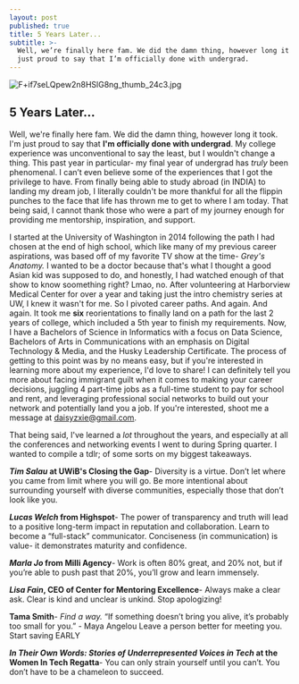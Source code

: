 ```yaml
---
layout: post
published: true
title: 5 Years Later...
subtitle: >-
  Well, we’re finally here fam. We did the damn thing, however long it took. I’m
  just proud to say that I’m officially done with undergrad.
---
```

![F+if7seLQpew2n8HSlG8ng_thumb_24c3.jpg]({{site.baseurl}}/img/F+if7seLQpew2n8HSlG8ng_thumb_24c3.jpg)

## 5 Years Later...

Well, we're finally here fam. We did the damn thing, however long it took. I'm just proud to say that **I'm officially done with undergrad**. My college experience was unconventional to say the least, but I wouldn't change a thing. This past year in particular- my final year of undergrad has _truly_ been phenomenal. I can’t even believe some of the experiences that I got the privilege to have. From finally being able to study abroad (in INDIA) to landing my dream job, I literally couldn't be more thankful for all the flippin punches to the face that life has thrown me to get to where I am today. That being said, I cannot thank those who were a part of my journey enough for providing me mentorship, inspiration, and support. 


I started at the University of Washington in 2014 following the path I had chosen at the end of high school, which like many of my previous career aspirations, was based off of my favorite TV show at the time- _Grey's Anatomy._ I wanted to be a doctor because that's what I thought a good Asian kid was supposed to do, and honestly, I had watched enough of that show to know soomething right? Lmao, no. After volunteering at Harborview Medical Center for over a year and taking just the intro chemistry series at UW, I knew it wasn't for me. So I pivoted career paths. And again. And again. It took me **six** reorientations to finally land on a path for the last 2 years of college, which included a 5th year to finish my requirements. Now, I have a Bachelors of Science in Informatics with a focus on Data Science, Bachelors of Arts in Communications with an emphasis on Digital Technology & Media, and the Husky Leadership Certificate. The process of getting to this point was by no means easy, but if you're interested in learning more about my experience, I'd love to share! I can definitely tell you more about facing immigrant guilt when it comes to making your career decisions, juggling 4 part-time jobs as a full-time student to pay for school and rent, and leveraging professional social networks to build out your network and potentially land you a job. If you're interested, shoot me a message at daisyzxie@gmail.com.

That being said, I've learned a _lot_ throughout the years, and especially at all the conferences and networking events I went to during Spring quarter. I wanted to compile a tdlr; of some sorts on my biggest takeaways.

**_Tim Salau_ at UWiB's Closing the Gap**-
Diversity is a virtue. Don’t let where you came from limit where you will go. Be more intentional about surrounding yourself with diverse communities, especially those that don’t look like you.

**_Lucas Welch_ from Highspot**-
The power of transparency and truth will lead to a positive long-term impact in reputation and collaboration.
Learn to become a “full-stack” communicator. Conciseness (in communication) is value- it demonstrates maturity and confidence.

**_Marla Jo_ from Milli Agency**-
Work is often 80% great, and 20% not, but if you’re able to push past that 20%, you’ll grow and learn immensely.

**_Lisa Fain_, CEO of Center for Mentoring Excellence**-
Always make a clear ask. Clear is kind and unclear is unkind. Stop apologizing!

**Tama Smith**-
_Find a way._ “If something doesn’t bring you alive, it’s probably too small for you.” - Maya Angelou
Leave a person better for meeting you. Start saving EARLY

**_In Their Own Words: Stories of Underrepresented Voices in Tech_ at the Women In Tech Regatta**-
You can only strain yourself until you can’t. You don’t have to be a chameleon to succeed.




